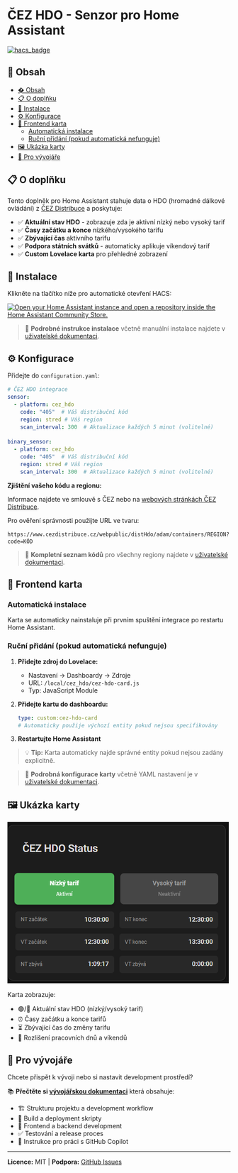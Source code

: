 # ČEZ HDO - Senzor pro Home Assistant

[![hacs_badge](https://img.shields.io/badge/HACS-Custom-41BDF5.svg?style=for-the-badge)](https://github.com/hacs/integration)

## 📑 Obsah

- [� Obsah](#-obsah)
- [📋 O doplňku](#-o-doplňku)
- [🚀 Instalace](#-instalace)
- [⚙️ Konfigurace](#️-konfigurace)
- [🎨 Frontend karta](#-frontend-karta)
  - [Automatická instalace](#automatická-instalace)
  - [Ruční přidání (pokud automatická nefunguje)](#ruční-přidání-pokud-automatická-nefunguje)
- [🖼️ Ukázka karty](#️-ukázka-karty)
- [👥 Pro vývojáře](#-pro-vývojáře)

## 📋 O doplňku

Tento doplněk pro Home Assistant stahuje data o HDO (hromadné dálkové ovládání) z [ČEZ Distribuce](https://www.cezdistribuce.cz/cs/pro-zakazniky/spinani-hdo.html) a poskytuje:

- ✅ **Aktuální stav HDO** - zobrazuje zda je aktivní nízký nebo vysoký tarif
- ✅ **Časy začátku a konce** nízkého/vysokého tarifu
- ✅ **Zbývající čas** aktivního tarifu
- ✅ **Podpora státních svátků** - automaticky aplikuje víkendový tarif
- ✅ **Custom Lovelace karta** pro přehledné zobrazení

## 🚀 Instalace

Klikněte na tlačítko níže pro automatické otevření HACS:

[![Open your Home Assistant instance and open a repository inside the Home Assistant Community Store.](https://my.home-assistant.io/badges/hacs_repository.svg)](https://my.home-assistant.io/redirect/hacs_repository/?category=Integration&owner=Cmajda&repository=ha_cez_distribuce)

> 📖 **Podrobné instrukce instalace** včetně manuální instalace najdete v [uživatelské dokumentaci](docs/user-guide.md).

## ⚙️ Konfigurace

Přidejte do `configuration.yaml`:

```yaml
# ČEZ HDO integrace
sensor:
  - platform: cez_hdo
    code: "405"  # Váš distribuční kód
    region: stred # Váš region
    scan_interval: 300  # Aktualizace každých 5 minut (volitelné)

binary_sensor:
  - platform: cez_hdo
    code: "405"  # Váš distribuční kód
    region: stred # Váš region
    scan_interval: 300  # Aktualizace každých 5 minut (volitelné)
```

**Zjištění vašeho kódu a regionu:**

Informace najdete ve smlouvě s ČEZ nebo na [webových stránkách ČEZ Distribuce](https://www.cezdistribuce.cz/cs/pro-zakazniky/spinani-hdo.html).

Pro ověření správnosti použijte URL ve tvaru:
```
https://www.cezdistribuce.cz/webpublic/distHdo/adam/containers/REGION?code=KÓD
```

> 📖 **Kompletní seznam kódů** pro všechny regiony najdete v [uživatelské dokumentaci](docs/user-guide.md#podporované-distribuční-kódy).

## 🎨 Frontend karta

### Automatická instalace

Karta se automaticky nainstaluje při prvním spuštění integrace po restartu Home Assistant.

### Ruční přidání (pokud automatická nefunguje)

1. **Přidejte zdroj do Lovelace:**
   - Nastavení → Dashboardy → Zdroje
   - URL: `/local/cez_hdo/cez-hdo-card.js`
   - Typ: JavaScript Module

2. **Přidejte kartu do dashboardu:**
   ```yaml
   type: custom:cez-hdo-card
   # Automaticky použije výchozí entity pokud nejsou specifikovány
   ```

3. **Restartujte Home Assistant**

> 💡 **Tip:** Karta automaticky najde správné entity pokud nejsou zadány explicitně.

> 📖 **Podrobná konfigurace karty** včetně YAML nastavení je v [uživatelské dokumentaci](docs/user-guide.md#lovelace-karta).

## 🖼️ Ukázka karty

![ČEZ HDO Card](entity_card.png)

Karta zobrazuje:
- 🟢/🔴 Aktuální stav HDO (nízký/vysoký tarif)
- ⏰ Časy začátku a konce tarifů
- ⏳ Zbývající čas do změny tarifu
- 📅 Rozlišení pracovních dnů a víkendů

## 👥 Pro vývojáře

Chcete přispět k vývoji nebo si nastavit development prostředí?

📚 **Přečtěte si [vývojářskou dokumentaci](docs/developer-guide.md)** která obsahuje:

- 🏗️ Strukturu projektu a development workflow
- 🔧 Build a deployment skripty
- 🎨 Frontend a backend development
- ✅ Testování a release proces
- 🤖 Instrukce pro práci s GitHub Copilot

---

**Licence:** MIT | **Podpora:** [GitHub Issues](https://github.com/Cmajda/ha_cez_distribuce/issues)